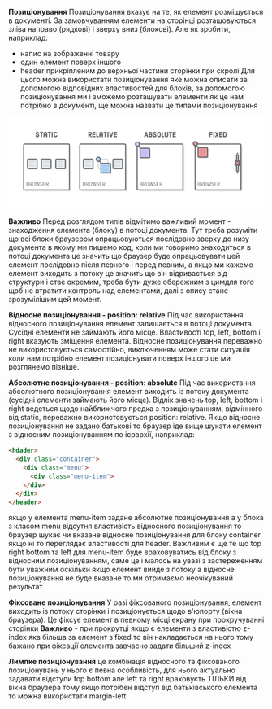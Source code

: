 **Позиціонування**
Позиціонування вказує на те, як елемент розміщується в документі.
За замовчуванням елементи на сторінці розташовуються зліва направо
(рядкові) і зверху вниз (блокові).
Але як зробити, наприклад:
- напис на зображенні товару
- один елемент поверх іншого
- header прикріпленим до верхньої частини сторінки при скролі
Для цього можна використати позиціонування яке можна описати за допомогою відповідних властивостей для блоків, за допомогою позиціонування ми і зможемо розташувати елементи як це нам потрібно в документі, ще можна назвати це типами позиціонування<br>

![block](https://github.com/demiusdelph-developer/genius-project/blob/modules/module-12/imgs/types.png)<br>

**Важливо** Перед розглядом типів відмітимо важливий момент - знаходження елемента (блоку) в потоці документа:
Тут треба розуміти що всі блоки браузером опрацьовуються послідовно зверху до низу документа в якому ми пишемо код, коли ми говоримо знаходиться в потоці документа це значить що браузер буде опрацьовувати цей елемент послідовно після певного і перед певним, а якщо ми кажемо елемент виходить з потоку це значить що він відривається від структури і стає окремим, треба бути дуже обережним з цимдля того щоб не втратити контроль над елементами, далі з опису стане зрозумілішим цей момент.

**Відносне позиціонування - position: relative**
Під час використання відносного позиціонування елемент залишається в потоці документа. Сусідні елементи не займають його місце. Властивості top, left, bottom і right вказують зміщення елемента. Відносне позиціонування переважно не використовується самостійно, виключенням може стати ситуація коли нам потрібно елемент позиціонувати поверх іншого це ми розглянемо пізніше.

**Абсолютне позиціонування - position: absolute**
Під час використання абсолютного позиціонування елемент виходить із потоку документа (сусідні елементи займають його місце). Відлік значень top, left, bottom і right ведеться щодо найближчого предка з позиціонуванням, відмінного від static, переважно використовується position: relative.
Якщо відносне позиціонування не задано батькові то браузер іде вище шукати елемент з відносним позиціонуванням по ієрархії, наприклад:
```html
<hdader>
  <div class="container">
    <div class="menu">
      <div class="menu-item">
    </div>
  </div>  
</header>
```
якщо у елемента menu-item задане абсолютне позиціонування а у блока з класом menu відсутня властивість відносного позиціонування то браузер шукає чи вказане відносне позиціонування для блоку container якщо ні то переглядає властивості для header. Важливим є ще те що top right bottom та left для menu-item буде враховуватись від блоку з відносним позиціонуванням, саме це і малось на увазі з застереженням бути уважним оскільки якщо елемент вийде з потоку а відносне позиціонування не буде вказане то ми отримаємо неочікуваний результат

**Фіксоване позиціонування**
У разі фіксованого позиціонування, елемент виходить із потоку сторінки і позиціонується щодо в'юпорту (вікна браузера).
Це фіксує елемент в певному місці екрану при прокручуванні сторінки
**Важливо** - при прокрутці якщо є елементи з властивістю z-index яка більша за елемент з fixed то він накладається на нього тому бажано при фіксації елемента завчасно задати більший z-index

**Лимпке позиціонування**
це комбінація відносного та фіксованого позиціонувань у нього є певна особливість, для нього актуально задавати відступи top bottom але left та right враховуєть ТІЛЬКИ від вікна браузера тому якщо потрібен відступ від батьківського елемента то можна використати margin-left
